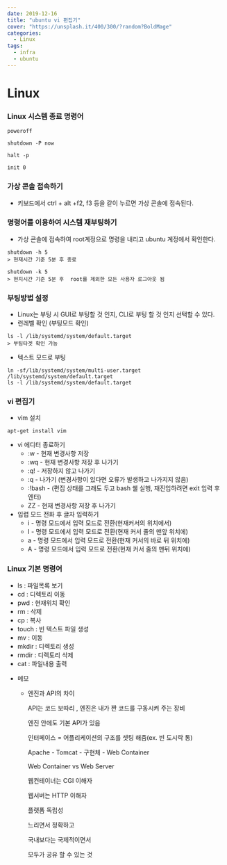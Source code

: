 ```yaml
---
date: 2019-12-16
title: "ubuntu vi 편집기"
cover: "https://unsplash.it/400/300/?random?BoldMage"
categories:
  - Linux
tags:
  - infra
  - ubuntu
---
```


# Linux

### Linux 시스템 종료 명령어

```
poweroff

shutdown -P now

halt -p

init 0
```

### 가상 콘솔 접속하기

- 키보드에서 ctrl + alt +f2, f3 등을 같이 누르면 가상 콘솔에 접속된다.

### 명령어를 이용하여 시스템 재부팅하기

- 가상 콘솔에 접속하여 root계정으로 명령을 내리고 ubuntu 계정에서 확인한다.

```
shutdown -h 5
> 현재시간 기준 5분 후 종료

shutdown -k 5
> 현지시간 기준 5분 후  root를 제외한 모든 사용자 로그아웃 됨

```

### 부팅방법 설정

- Linux는 부팅 시 GUI로 부팅할 것 인지, CLI로 부팅 할 것 인지 선택할 수 있다.
- 런레벨 확인 (부팅모드 확인)

```
ls -l /lib/systemd/system/default.target
> 부팅타겟 확인 가능
```

- 텍스트 모드로 부팅

```
ln -sf/lib/systemd/system/multi-user.target /lib/systemd/system/default.target
ls -l /lib/systemd/system/default.target
```

### vi 편집기

- vim 설치

```
apt-get install vim
```

- vi 에디터 종료하기
  - :w - 현재 변경사항 저장
  - :wq - 현재 변경사항 저장 후 나가기
  - :q! - 저장하지 않고 나가기
  - :q - 나가기 (변경사항이 있다면 오류가 발생하고 나가지지 않음)
  - :!bash - (편집 상태를 그래도 두고 bash 쉘 실행, 재진입하려면 exit 입력 후 엔터)
  - ZZ - 현재 변경사항 저장 후 나가기
- 입렵 모드 전화 후 글자 입력하기
  - i - 명령 모드에서 입력 모드로 전환(현재커서의 위치에서)
  - I - 명령 모드에서 입력 모드로 전환(현재 커서 줄의 맨앞 위치에)
  - a - 명령 모드에서 입력 모드로 전환(현재 커서의 바로 뒤 위치에)
  - A - 명령 모드에서 입력 모드로 전환(현재 커서 줄의 맨뒤 위치에)

### Linux 기본 명령어

- ls : 파일목록 보기
- cd : 디렉토리 이동
- pwd : 현재위치 확인
- rm : 삭제
- cp : 복사
- touch : 빈 텍스트 파일 생성
- mv : 이동
- mkdir : 디렉토리 생성
- rmdir : 디렉토리 삭제
- cat : 파일내용 출력

* 메모

  - 엔진과 API의 차이

    API는 코드 보따리 , 엔진은 내가 짠 코드를 구동시켜 주는 장비

    엔진 안에도 기본 API가 있음

    인터페이스 = 어플리케이션의 구조를 셋팅 해줌(ex. 빈 도시락 통)

    Apache - Tomcat - 구현체 - Web Container


    Web Container vs Web Server

    웹컨테이너는 CGI 이해자



    웹서버는 HTTP 이해자



    플랫폼 독립성



    느리면서 정확하고

    국내보다는 국제적이면서

    모두가 공유 할 수 있는 것
